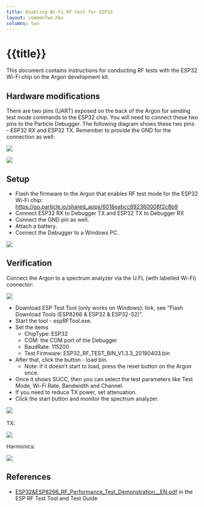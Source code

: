 ```yaml
---
title: Enabling Wi-Fi RF test for ESP32
layout: commonTwo.hbs
columns: two
---
```


# {{title}}

This document contains instructions for conducting RF tests with the ESP32 Wi-Fi chip on the Argon development kit.

## Hardware modifications

There are two pins (UART) exposed on the back of the Argon for sending test mode commands to the ESP32 chip. You will need to connect these two pins to the Particle Debugger. The following diagram shows these two pins - ESP32 RX and ESP32 TX. Remember to provide the GND for the connection as well:

![](/assets/images/app-notes/AN031/01.png)

![](/assets/images/app-notes/AN031/02.png)



## Setup

- Flash the firmware to the Argon that enables RF test mode for the ESP32 Wi-Fi chip: https://go.particle.io/shared_apps/6018eabcc892360008f2c8b9
- Connect ESP32 RX to Debugger TX and ESP32 TX to Debugger RX
- Connect the GND pin as well.
- Attach a battery.
- Connect the Debugger to a Windows PC.

![](/assets/images/app-notes/AN031/03.png)


## Verification

Connect the Argon to a spectrum analyzer via the U.FL (with labelled Wi-Fi) connector:

![](/assets/images/app-notes/AN031/04.png)

- Download ESP Test Tool (only works on Windows): link, see "Flash Download Tools (ESP8266 & ESP32 & ESP32-S2)".
- Start the tool - espRFTool.exe.
- Set the items
  - ChipType: ESP32
  - COM: the COM port of the Debugger
  - BaudRate: 115200
  - Test Firmware: ESP32_RF_TEST_BIN_V1.3.3_20180403.bin
- After that, click the button - load bin.
  - Note: if it doesn’t start to load, press the reset button on the Argon once.
- Once it shows SUCC, then you can select the test parameters like Test Mode, Wi-Fi Rate, Bandwidth and Channel.
- If you need to reduce TX power, set attenuation.
- Click the start button and monitor the spectrum analyzer.

![](/assets/images/app-notes/AN031/05.png)
 

TX:

![](/assets/images/app-notes/AN031/06.png)


Harmonics:

![](/assets/images/app-notes/AN031/07.png)


## References

- [ESP32&ESP8266_RF_Performance_Test_Demonstration__EN.pdf](https://www.espressif.com/en/support/download/other-tools) in the ESP RF Test Tool and Test Guide

